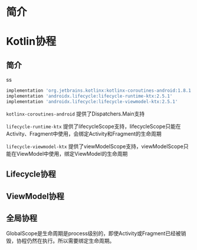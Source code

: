 # 简介
<!-- TODO 异步任务工具简介... -->

# Kotlin协程
## 简介

ss



```groovy
implementation 'org.jetbrains.kotlinx:kotlinx-coroutines-android:1.8.1'
implementation 'androidx.lifecycle:lifecycle-runtime-ktx:2.5.1'
implementation 'androidx.lifecycle:lifecycle-viewmodel-ktx:2.5.1'
```


`kotlinx-coroutines-android` 提供了Dispatchers.Main支持


`lifecycle-runtime-ktx` 提供了lifecycleScope支持，lifecycleScope只能在Activity、Fragment中使用，会绑定Activity和Fragment的生命周期


`lifecycle-viewmodel-ktx` 提供了viewModelScope支持，viewModelScope只能在ViewModel中使用，绑定ViewModel的生命周期





## Lifecycle协程




## ViewModel协程



## 全局协程



GlobalScope是生命周期是process级别的，即使Activity或Fragment已经被销毁，协程仍然在执行。所以需要绑定生命周期。



